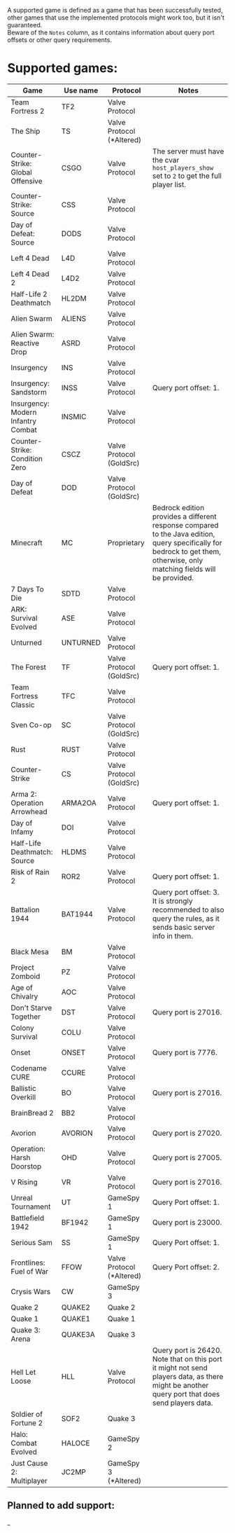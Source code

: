 A supported game is defined as a game that has been successfully tested, other games that use the implemented protocols might work too, but it isn't guaranteed.  
Beware of the `Notes` column, as it contains information about query port offsets or other query requirements.

# Supported games:
| Game                               | Use name | Protocol                  | Notes                                                                                                                                                                     |
|------------------------------------|----------|---------------------------|---------------------------------------------------------------------------------------------------------------------------------------------------------------------------|
| Team Fortress 2                    | TF2      | Valve Protocol            |                                                                                                                                                                           |
| The Ship                           | TS       | Valve Protocol (*Altered) |                                                                                                                                                                           |
| Counter-Strike: Global Offensive   | CSGO     | Valve Protocol            | The server must have the cvar `host_players_show` set to `2` to get the full player list.                                                                                 |
| Counter-Strike: Source             | CSS      | Valve Protocol            |                                                                                                                                                                           |
| Day of Defeat: Source              | DODS     | Valve Protocol            |                                                                                                                                                                           |
| Left 4 Dead                        | L4D      | Valve Protocol            |                                                                                                                                                                           |
| Left 4 Dead 2                      | L4D2     | Valve Protocol            |                                                                                                                                                                           |
| Half-Life 2 Deathmatch             | HL2DM    | Valve Protocol            |                                                                                                                                                                           |
| Alien Swarm                        | ALIENS   | Valve Protocol            |                                                                                                                                                                           |
| Alien Swarm: Reactive Drop         | ASRD     | Valve Protocol            |                                                                                                                                                                           |
| Insurgency                         | INS      | Valve Protocol            |                                                                                                                                                                           |
| Insurgency: Sandstorm              | INSS     | Valve Protocol            | Query port offset: 1.                                                                                                                                                     |
| Insurgency: Modern Infantry Combat | INSMIC   | Valve Protocol            |                                                                                                                                                                           |
| Counter-Strike: Condition Zero     | CSCZ     | Valve Protocol (GoldSrc)  |                                                                                                                                                                           |
| Day of Defeat                      | DOD      | Valve Protocol (GoldSrc)  |                                                                                                                                                                           |
| Minecraft                          | MC       | Proprietary               | Bedrock edition provides a different response compared to the Java edition, query specifically for bedrock to get them, otherwise, only matching fields will be provided. |
| 7 Days To Die                      | SDTD     | Valve Protocol            |                                                                                                                                                                           |
| ARK: Survival Evolved              | ASE      | Valve Protocol            |                                                                                                                                                                           |
| Unturned                           | UNTURNED | Valve Protocol            |                                                                                                                                                                           |
| The Forest                         | TF       | Valve Protocol (GoldSrc)  | Query port offset: 1.                                                                                                                                                     |
| Team Fortress Classic              | TFC      | Valve Protocol            |                                                                                                                                                                           |
| Sven Co-op                         | SC       | Valve Protocol (GoldSrc)  |                                                                                                                                                                           |
| Rust                               | RUST     | Valve Protocol            |                                                                                                                                                                           |
| Counter-Strike                     | CS       | Valve Protocol (GoldSrc)  |                                                                                                                                                                           |
| Arma 2: Operation Arrowhead        | ARMA2OA  | Valve Protocol            | Query port offset: 1.                                                                                                                                                     |
| Day of Infamy                      | DOI      | Valve Protocol            |                                                                                                                                                                           |
| Half-Life Deathmatch: Source       | HLDMS    | Valve Protocol            |                                                                                                                                                                           |
| Risk of Rain 2                     | ROR2     | Valve Protocol            | Query port offset: 1.                                                                                                                                                     |
| Battalion 1944                     | BAT1944  | Valve Protocol            | Query port offset: 3. It is strongly recommended to also query the rules, as it sends basic server info in them.                                                          |
| Black Mesa                         | BM       | Valve Protocol            |                                                                                                                                                                           |
| Project Zomboid                    | PZ       | Valve Protocol            |                                                                                                                                                                           |
| Age of Chivalry                    | AOC      | Valve Protocol            |                                                                                                                                                                           |
| Don't Starve Together              | DST      | Valve Protocol            | Query port is 27016.                                                                                                                                                      |
| Colony Survival                    | COLU     | Valve Protocol            |                                                                                                                                                                           |
| Onset                              | ONSET    | Valve Protocol            | Query port is 7776.                                                                                                                                                       |
| Codename CURE                      | CCURE    | Valve Protocol            |                                                                                                                                                                           |
| Ballistic Overkill                 | BO       | Valve Protocol            | Query port is 27016.                                                                                                                                                      |
| BrainBread 2                       | BB2      | Valve Protocol            |                                                                                                                                                                           |
| Avorion                            | AVORION  | Valve Protocol            | Query port is 27020.                                                                                                                                                      |
| Operation: Harsh Doorstop          | OHD      | Valve Protocol            | Query port is 27005.                                                                                                                                                      |
| V Rising                           | VR       | Valve Protocol            | Query port is 27016.                                                                                                                                                      |
| Unreal Tournament                  | UT       | GameSpy 1                 | Query Port offset: 1.                                                                                                                                                     |
| Battlefield 1942                   | BF1942   | GameSpy 1                 | Query port is 23000.                                                                                                                                                      |
| Serious Sam                        | SS       | GameSpy 1                 | Query Port offset: 1.                                                                                                                                                     |
| Frontlines: Fuel of War            | FFOW     | Valve Protocol (*Altered) | Query Port offset: 2.                                                                                                                                                     |
| Crysis Wars                        | CW       | GameSpy 3                 |                                                                                                                                                                           |
| Quake 2                            | QUAKE2   | Quake 2                   |                                                                                                                                                                           |
| Quake 1                            | QUAKE1   | Quake 1                   |                                                                                                                                                                           |
| Quake 3: Arena                     | QUAKE3A  | Quake 3                   |                                                                                                                                                                           |
| Hell Let Loose                     | HLL      | Valve Protocol            | Query port is 26420. Note that on this port it might not send players data, as there might be another query port that does send players data.                             |
| Soldier of Fortune 2               | SOF2     | Quake 3                   |                                                                                                                                                                           |
| Halo: Combat Evolved               | HALOCE   | GameSpy 2                 |                                                                                                                                                                           |
| Just Cause 2: Multiplayer          | JC2MP    | GameSpy 3 (*Altered)      |                                                                                                                                                                           |

## Planned to add support:
_
